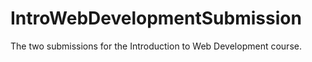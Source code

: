 # IntroWebDevelopmentSubmission
The two submissions for the Introduction to Web Development course.
